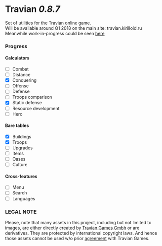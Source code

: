 # Travian _0.8.7_
Set of utilities for the Travian online game.<br>
Will be available around Q1 2018 on the main site: travian.kirilloid.ru<br>
Meanwhile work-in-progress could be seen [here](http://kirilloid.ru/travian2/)

### Progress

#### Calculators
- [ ] Combat
- [ ] Distance
- [x] Conquering
- [ ] Offense
- [ ] Defense
- [ ] Troops comparison
- [x] Static defense
- [ ] Resource development
- [ ] Hero

#### Bare tables
- [x] Buildings
- [x] Troops
- [ ] Upgrades
- [ ] Items
- [ ] Oases
- [ ] Culture

#### Cross-features
- [ ] Menu
- [ ] Search
- [ ] Languages

### LEGAL NOTE
Please, note that many assets in this project, including but not limited to images, are either directly created by [Travian Games Gmbh](http://www.traviangames.com/) or are derivatives. They are protected by international copyright laws.
And hence those assets cannot be used w/o prior [agreement](http://www.traviangames.com/contact/) with Travian Games.
